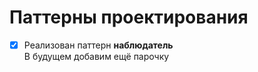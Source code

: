 # Паттерны проектирования

- [x] Реализован паттерн **наблюдатель**  
      В будущем добавим ещё парочку
